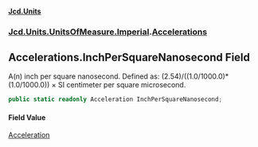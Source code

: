 #### [Jcd.Units](index.md 'index')
### [Jcd.Units.UnitsOfMeasure.Imperial](Jcd.Units.UnitsOfMeasure.Imperial.md 'Jcd.Units.UnitsOfMeasure.Imperial').[Accelerations](Accelerations.md 'Jcd.Units.UnitsOfMeasure.Imperial.Accelerations')

## Accelerations.InchPerSquareNanosecond Field

A(n) inch per square nanosecond. Defined as: (2.54)/((1.0/1000.0)*(1.0/1000.0)) × SI centimeter per square microsecond.

```csharp
public static readonly Acceleration InchPerSquareNanosecond;
```

#### Field Value
[Acceleration](Acceleration.md 'Jcd.Units.UnitTypes.Acceleration')